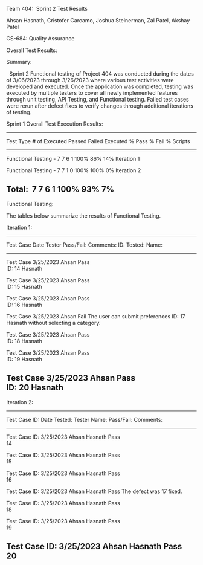 Team 404:  Sprint 2 Test Results

Ahsan Hasnath, Cristofer Carcamo, Joshua Steinerman, Zal Patel, Akshay
Patel

CS-684: Quality Assurance

Overall Test Results:

Summary: 

  Sprint 2 Functional testing of Project 404 was conducted during the
dates of 3/06/2023 through 3/26/2023 where various test activities were
developed and executed. Once the application was completed, testing was
executed by multiple testers to cover all newly implemented features
through unit testing, API Testing, and Functional testing. Failed test
cases were rerun after defect fixes to verify changes through additional
iterations of testing.

Sprint 1 Overall Test Execution Results:

  -------------------------------------------------------------------------------------
  Test Type             \# of     Executed   Passed   Failed   Executed % Pass % Fail %
                        Scripts                                                  
  --------------------- --------- ---------- -------- -------- ---------- ------ ------
  Functional Testing -  7         7          6        1        100%       86%    14%
  Iteration 1                                                                    

  Functional Testing -  7         7          1        0        100%       100%   0%
  Iteration 2                                                                    

  Total:                7         7          6        1        100%       93%    7%
  -------------------------------------------------------------------------------------

Functional Testing: 

The tables below summarize the results of Functional Testing.

Iteration 1: 

  -------------------------------------------------------------------------------
  Test Case Date        Tester      Pass/Fail:   Comments:
  ID:       Tested:     Name:                    
  --------- ----------- ----------- ------------ --------------------------------
  Test Case 3/25/2023   Ahsan       Pass         
  ID: 14                Hasnath                  

  Test Case 3/25/2023   Ahsan       Pass         
  ID: 15                Hasnath                  

  Test Case 3/25/2023   Ahsan       Pass         
  ID: 16                Hasnath                  

  Test Case 3/25/2023   Ahsan       Fail         The user can submit preferences
  ID: 17                Hasnath                  without selecting a category.

  Test Case 3/25/2023   Ahsan       Pass         
  ID: 18                Hasnath                  

  Test Case 3/25/2023   Ahsan       Pass         
  ID: 19                Hasnath                  

  Test Case 3/25/2023   Ahsan       Pass         
  ID: 20                Hasnath                  
  -------------------------------------------------------------------------------

Iteration 2: 

  ----------------------------------------------------------------------------
  Test Case ID:  Date Tested: Tester Name:    Pass/Fail:   Comments:
  -------------- ------------ --------------- ------------ -------------------
  Test Case ID:  3/25/2023    Ahsan Hasnath   Pass         
  14                                                       

  Test Case ID:  3/25/2023    Ahsan Hasnath   Pass         
  15                                                       

  Test Case ID:  3/25/2023    Ahsan Hasnath   Pass         
  16                                                       

  Test Case ID:  3/25/2023    Ahsan Hasnath   Pass         The defect was
  17                                                       fixed.

  Test Case ID:  3/25/2023    Ahsan Hasnath   Pass         
  18                                                       

  Test Case ID:  3/25/2023    Ahsan Hasnath   Pass         
  19                                                       

  Test Case ID:  3/25/2023    Ahsan Hasnath   Pass         
  20                                                       
  ----------------------------------------------------------------------------
